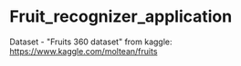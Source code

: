 # Fruit_recognizer_application

Dataset - "Fruits 360 dataset" from kaggle: https://www.kaggle.com/moltean/fruits